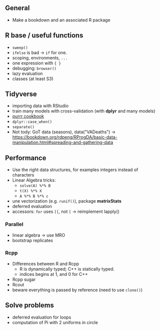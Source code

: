 ## General

- Make a bookdown and an associated R package

## R base / useful functions


- `sweep()`
- `ifelse` is bad -> `if` for one.
- scoping, environments, `...`
- one expression with `{ }`
- debugging: `browser()`
- lazy evaluation
- classes (at least S3)

## Tidyverse

- importing data with RStudio
- train many models with cross-validation (with **dplyr** and many models)
- [purrr cookbook](http://colinfay.me/purrr-cookbook/)
- `dplyr::case_when()`
- `separate()`
- Not tody: GoT data (seasons), data("VADeaths") -> https://bookdown.org/rdpeng/RProgDA/basic-data-manipulation.html#spreading-and-gathering-data


## Performance

- Use the right data structures, for examples integers instead of characters
- Linear Algebra tricks:
  - `solve(A) %*% B`
  - `t(X) %*% X`
  - `A %*% B %*% c`
- une vectorization (e.g. `runif()`), package **matrixStats**
- deferred evaluation
- accessors: `for` uses `[[`, not `[` -> reimplement lapply()
  
### Parallel

- linear algebra -> use MRO
- bootstrap replicates
  
### Rcpp

- Differences between R and Rcpp
  - R is dynamically typed; C++ is statically typed.
  - indices begins at 1, and 0 for C++
- Rcpp sugar
- Rcout
- beware everything is passed by reference (need to use `clone()`)

  
## Solve problems

- deferred evaluation for loops
- computation of Pi with 2 uniforms in circle
